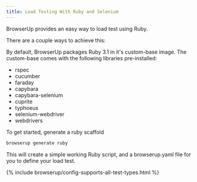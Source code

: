 ```yaml
---
title: Load Testing With Ruby and Selenium
---
```


BrowserUp provides an easy way to load test using Ruby.

There are a couple ways to achieve this:

By default, BrowserUp packages Ruby 3.1 in it's custom-base image.
The custom-base comes with the following libraries pre-installed:

* rspec
* cucumber
* faraday
* capybara
* capybara-selenium
* cuprite
* typhoeus
* selenium-webdriver
* webdrivers

To get started, generate a ruby scaffold

```bash
browserup generate ruby
```

This will create a simple working Ruby script, and a browserup.yaml file for you to define your
load test.

{% include browserup/config-supports-all-test-types.html %}





